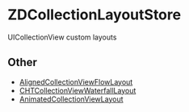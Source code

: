# ZDCollectionLayoutStore
UICollectionView custom layouts

## Other

- [AlignedCollectionViewFlowLayout](https://github.com/mischa-hildebrand/AlignedCollectionViewFlowLayout)
- [CHTCollectionViewWaterfallLayout](https://github.com/chiahsien/CHTCollectionViewWaterfallLayout)
- [AnimatedCollectionViewLayout](https://github.com/KelvinJin/AnimatedCollectionViewLayout)
